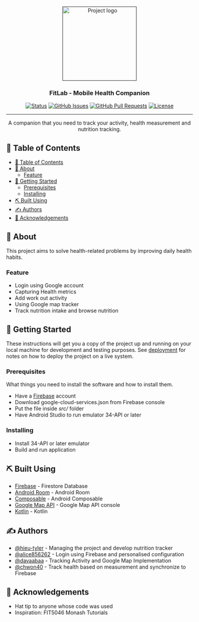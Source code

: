 <p align="center">
  <a href="" rel="noopener">
 <img width=200px height=200px src="https://i.imgur.com/6wj0hh6.jpg" alt="Project logo"></a>
</p>

<h3 align="center">FitLab - Mobile Health Companion</h3>

<div align="center">

[![Status](https://img.shields.io/badge/status-active-success.svg)]()
[![GitHub Issues](https://img.shields.io/github/issues/kylelobo/The-Documentation-Compendium.svg)](https://github.com/kylelobo/The-Documentation-Compendium/issues)
[![GitHub Pull Requests](https://img.shields.io/github/issues-pr/kylelobo/The-Documentation-Compendium.svg)](https://github.com/kylelobo/The-Documentation-Compendium/pulls)
[![License](https://img.shields.io/badge/license-MIT-blue.svg)](/LICENSE)

</div>

---

<p align="center"> A companion that you need to track your activity, health measurement and nutrition tracking.
    <br> 
</p>

## 📝 Table of Contents

- [📝 Table of Contents](#-table-of-contents)
- [🧐 About ](#-about-)
  - [Feature](#feature)
- [🏁 Getting Started ](#-getting-started-)
  - [Prerequisites](#prerequisites)
  - [Installing](#installing)
- [⛏️ Built Using ](#️-built-using-)
- [✍️ Authors ](#️-authors-)
- [🎉 Acknowledgements ](#-acknowledgements-)

## 🧐 About <a name = "about"></a>

This project aims to solve health-related problems by improving daily health habits.

### Feature
- Login using Google account
- Capturing Health metrics
- Add work out activity
- Using Google map tracker
- Track nutrition intake and browse nutrition  

## 🏁 Getting Started <a name = "getting_started"></a>

These instructions will get you a copy of the project up and running on your local machine for development and testing purposes. See [deployment](#deployment) for notes on how to deploy the project on a live system.

### Prerequisites

What things you need to install the software and how to install them.

- Have a [Firebase](http://firebase.google.com) account
- Download google-cloud-services.json from Firebase console
- Put the file inside *src/* folder
- Have Android Studio to run emulator 34-API or later

### Installing

- Install 34-API or later emulator
- Build and run application

## ⛏️ Built Using <a name = "built_using"></a>

- [Firebase](https://www.firebase.google.com) - Firestore Database
- [Android Room](https://developer.android.com/jetpack/androidx/releases/room) - Android Room
- [Composable](https://developer.android.com/develop/ui/compose) - Android Composable
- [Google Map API](https://developers.google.com/maps/apis-by-platform) - Google Map API console 
- [Kotlin](https://kotlinlang.org/) - Kotlin

## ✍️ Authors <a name = "authors"></a>

- [@hieu-tyler](https://github.com/hieu-tyler) - Managing the project and develop nutrition tracker
- [@alice856262](https://github.com/alice856262) - Login using Firebase and personalised configuration
- [@davaabaa](https://github.com/davaabaa) - Tracking Activity and Google Map Implementation
- [@chwon40](https://github.com/chwon40) - Track health based on measurement and synchronize to Firebase


## 🎉 Acknowledgements <a name = "acknowledgement"></a>

- Hat tip to anyone whose code was used
- Inspiration: FIT5046 Monash Tutorials
